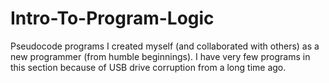 # Intro-To-Program-Logic
Pseudocode programs I created myself (and collaborated with others) as a new programmer (from humble beginnings). I have very few programs in this section because of USB drive corruption from a long time ago.
